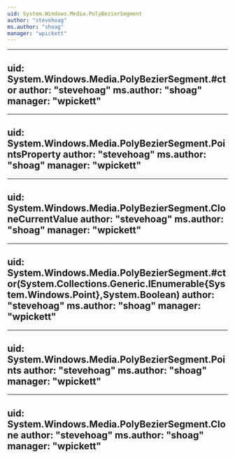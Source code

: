 ```yaml
---
uid: System.Windows.Media.PolyBezierSegment
author: "stevehoag"
ms.author: "shoag"
manager: "wpickett"
---
```


---
uid: System.Windows.Media.PolyBezierSegment.#ctor
author: "stevehoag"
ms.author: "shoag"
manager: "wpickett"
---

---
uid: System.Windows.Media.PolyBezierSegment.PointsProperty
author: "stevehoag"
ms.author: "shoag"
manager: "wpickett"
---

---
uid: System.Windows.Media.PolyBezierSegment.CloneCurrentValue
author: "stevehoag"
ms.author: "shoag"
manager: "wpickett"
---

---
uid: System.Windows.Media.PolyBezierSegment.#ctor(System.Collections.Generic.IEnumerable{System.Windows.Point},System.Boolean)
author: "stevehoag"
ms.author: "shoag"
manager: "wpickett"
---

---
uid: System.Windows.Media.PolyBezierSegment.Points
author: "stevehoag"
ms.author: "shoag"
manager: "wpickett"
---

---
uid: System.Windows.Media.PolyBezierSegment.Clone
author: "stevehoag"
ms.author: "shoag"
manager: "wpickett"
---
